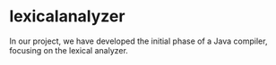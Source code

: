 # lexicalanalyzer
In our project, we have developed the initial phase of a Java compiler, focusing on the lexical  analyzer. 
